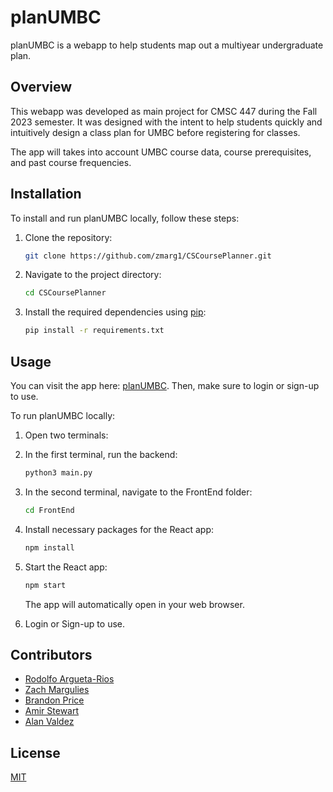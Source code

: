 # planUMBC

planUMBC is a webapp to help students map out a multiyear undergraduate plan. 

## Overview

This webapp was developed as main project for CMSC 447 during the Fall 2023 semester. 
It was designed with the intent to help students quickly and intuitively design a class plan for UMBC before registering for classes.

The app will takes into account UMBC course data, course prerequisites, and past course frequencies.

## Installation

To install and run planUMBC locally, follow these steps:

1. Clone the repository:

    ```bash
    git clone https://github.com/zmarg1/CSCoursePlanner.git
    ```

2. Navigate to the project directory:

    ```bash
    cd CSCoursePlanner
    ```

3. Install the required dependencies using [pip](https://pip.pypa.io/en/stable/):

    ```bash
    pip install -r requirements.txt
    ```

## Usage

You can visit the app here: [planUMBC](https://planumbc.vercel.app). Then,
make sure to login or sign-up to use.

To run planUMBC locally:

1. Open two terminals:

2. In the first terminal, run the backend:

    ```bash
    python3 main.py
    ```

3. In the second terminal, navigate to the FrontEnd folder:

    ```bash
    cd FrontEnd
    ```

4. Install necessary packages for the React app:

    ```bash
    npm install
    ```

5. Start the React app:

    ```bash
    npm start
    ```

    The app will automatically open in your web browser.

6. Login or Sign-up to use.


## Contributors

- [Rodolfo Argueta-Rios](https://github.com/rarguet1)
- [Zach Margulies](https://github.com/zmarg1)
- [Brandon Price](https://github.com/branprice)
- [Amir Stewart](https://github.com/AmirStew101)
- [Alan Valdez](https://github.com/avaldez92)

## License

[MIT](https://choosealicense.com/licenses/mit/)